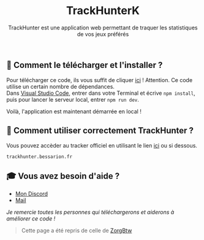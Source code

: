 <h1 align="center">TrackHunterK</h1>
<p align="center">TrackHunter est une application web permettant de traquer les statistiques de vos jeux préférés</p><br />

## 🏹 **Comment le télécharger et l'installer ?**
Pour télécharger ce code, ils vous suffit de cliquer [ici](https://github.com/MaxouLeKangou/TrackHunter/releases) ! Attention. Ce code utilise un certain nombre de dépendances.<br />
Dans [Visual Studio Code](https://code.visualstudio.com/), entrer dans votre Terminal et écrive ```npm install```, puis pour lancer le serveur local, entrer ```npm run dev```.<br />

Voilà, l'application est maintenant démarrée en local !

## 👀 **Comment utiliser correctement TrackHunter ?**
Vous pouvez accèder au tracker officiel en utilisant le lien [ici](trackhunter.bessarion.fr) ou si dessous.<br />
```
trackhunter.bessarion.fr
```

## 🎓 **Vous avez besoin d'aide ?**

- [Mon Discord](https://discord.gg/8SfwgQqQxh)
- [Mail](mailto:maxime.legrand02@edu.univ-fcomte.fr)

_Je remercie toutes les personnes qui téléchargerons et aiderons à améliorer ce code !_
> Cette page a été repris de celle de [ZorgBtw](https://github.com/ZorgBtw/BungeeSK)
